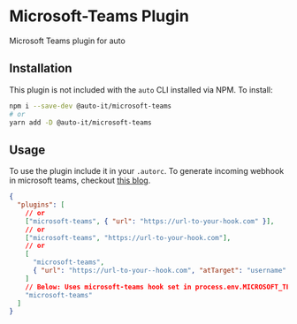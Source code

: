 # Microsoft-Teams Plugin

Microsoft Teams plugin for auto

## Installation

This plugin is not included with the `auto` CLI installed via NPM. To install:

```bash
npm i --save-dev @auto-it/microsoft-teams
# or
yarn add -D @auto-it/microsoft-teams
```

## Usage

To use the plugin include it in your `.autorc`.
To generate incoming webhook in microsoft teams, checkout [this blog](https://medium.com/@ankush.kumar133/get-started-with-microsoft-team-connectors-incoming-webhook-a330657993e7). 

```json
{
  "plugins": [
    // or
    ["microsoft-teams", { "url": "https://url-to-your-hook.com" }],
    // or
    ["microsoft-teams", "https://url-to-your-hook.com"],
    // or
    [
      "microsoft-teams",
      { "url": "https://url-to-your--hook.com", "atTarget": "username" }
    ]
    // Below: Uses microsoft-teams hook set in process.env.MICROSOFT_TEAMS_WEBHOOK_URL
    "microsoft-teams"
  ]
}
```
